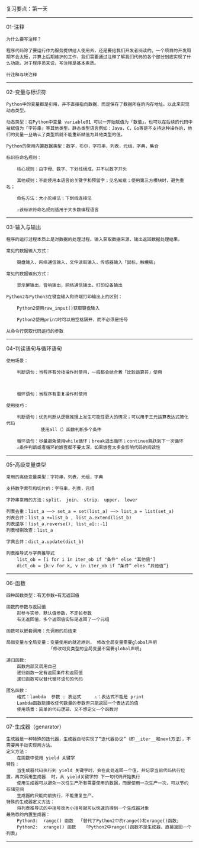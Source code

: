复习要点：第一天

---

01-注释

	为什么要写注释？
	
	程序代码除了要运行作为服务提供给人使用外，还是要给我们开发者阅读的。一个项目的开发周期不会太短，并算上后期维护的工作，我们需要通过注释了解我们代码的各个部分到底实现了什么功能。对于程序员来说，写注释是基本素质。
	
	行注释与块注释

---

02-变量与标识符

	Python中的变量都是引用，并不直接指向数据，而是保存了数据所在的内存地址。以此来实现动态类型。
	
	动态类型：在Python中变量 variable01 可以一开始赋值为「数值」，也可以在后续的代码中被赋值为「字符串」等其他类型。静态类型语言例如：Java，C，Go等是不支持这种操作的，他们的变量一旦确认了类型后就不能重新赋值为其他类型的值。
	
	Python的常用内置数据类型：数字，布尔，字符串，列表，元组，字典，集合
	
	标识符命名规则：
	
		核心规则：由字母、数字、下划线组成，并不以数字开头
	
		其他规则：不能使用本语言的关键字和预留字；见名知意；使用第三方模块时，避免重名；
	
		命名方法：大小驼峰法；下划线连接法
	
		⚠️该标识符命名规则适用于大多数编程语言

---

03-输入与输出

	程序的运行过程本质上是对数据的处理过程。输入获取数据来源，输出返回数据处理结果。
	
	常见的数据输入方式：
	
		键盘输入，网络通信输入，文件读取输入，传感器输入「鼠标，触摸板」
	
	常见的数据输出方式：
	
		显示屏输出，音响输出，网络通信输出，打印设备输出
	
	Python2与Python3在键盘输入和终端打印输出上的区别：
	
		Python2使用raw_input()获取键盘输入
	
		Python2使用print时可以用空格隔开，而不必须是括号
	
	从命令行获取代码运行的参数

---

04-判读语句与循环语句

	使用场景：	
	
		判断语句：当程序有分枝操作时使用，一般都会结合着「比较运算符」使用


	
		循环语句：当程序有重复操作时使用
	
	使用技巧：
	
		判断语句：优先判断从逻辑推理上发生可能性更大的情况；可以用于三元运算表达式简化代码
				 使用all（）函数判断多个条件
	
		循环语句：尽量避免使用while循环；break退出循环；continue跳跃到下一次循环
		⚠️条件判断或者循环的嵌套都不要太深，如果嵌套太多会影响代码的阅读性

---

05-高级变量类型

	常用的高级变量类型：字符串，列表，元组，字典
	
	支持数字索引和切片的：字符串，列表，元组
	
	字符串常用的方法：split， join， strip， upper， lower
	
	列表去重：list_a ——> set_a = set(list_a) ——> list_a = list(set_a)
	列表合并：list_a +=list_b , list_a.extend(list_b) 
	列表逆序：list_a.reverse(), list_a[::-1]
	列表增删改查：list_a
	
	字典合并：dict_a.update(dict_b)
	
	列表推导式与字典推导式
		list_ob = [i for i in iter_ob if "条件" else "其他值"]
		dict_ob = {k:v for k, v in iter_ob if “条件” eles “其他值”}

---

06-函数

	四种函数类型：有无参数+有无返回值
	
	函数的参数与返回值
		形参与实参，默认值参数，不定长参数
		有无返回值，多个返回值实际是返回了一个元组
	
	函数可以嵌套调用：先调用的后结束
	
	局部变量与全局变量：变量使用的就近原则， 修改全局变量需要global声明
					「修改可变类型的全局变量不需要global声明」
	
	递归函数:
		函数内部又调用自己
		递归函数一定有返回条件和返回值
		递归函数可以替代循环语句的代码
	
	匿名函数：
		格式：lambda  参数 : 表达式 	⚠️：表达式不能是 print
		Lambda函数能接收任何数量的参数但只能返回一个表达式的值
		使用场景：简单的代码逻辑，又不想定义一个函数时

---

07-生成器（genarator）

	生成器是一种特殊的迭代器，生成器自动实现了“迭代器协议”（即__iter__和next方法），不需要再手动实现两方法。
	定义方法：
		在函数中使用 yield 关键字
	特性：
		当生成器代码执行到 yield 关键字时，会在此处返回一个值，并记录当前代码执行位置，再次调用生成器	时，从 yield关键字的 下一句代码开始执行
		使用生成器可以避免一次性生产所有需要使用的数据，而是使用一次生产一次，可以节约存储空间		
		生成器的只能向前执行，不能重复生产。
	特殊的生成器定义方法：
		将列表推导式的中括号改为小括号就可以快速的得到一个生成器对象
	最熟悉的内置生成器：
		Python3:  range() 函数  「替代了Python2中的range()和xrange()函数」
		Python2:  xrange() 函数	「Python2中range()函数不是生成器，直接返回一个列表」

---





